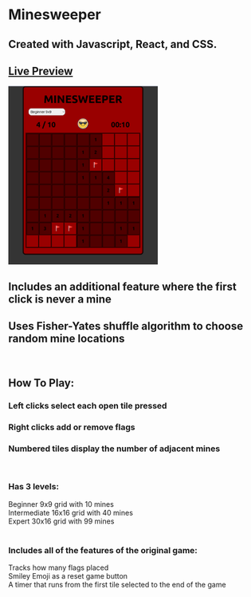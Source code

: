 # Minesweeper

## Created with Javascript, React, and CSS.

## <a href ='https://lisa-fink.github.io/minesweeper/'> Live Preview </a>

<img src="minesweeper-screenshot.png" width="300">

## Includes an additional feature where the first click is never a mine

## Uses Fisher-Yates shuffle algorithm to choose random mine locations

<br>

## How To Play:

### Left clicks select each open tile pressed

### Right clicks add or remove flags

### Numbered tiles display the number of adjacent mines

<br>

### Has 3 levels:

Beginner 9x9 grid with 10 mines<br>
Intermediate 16x16 grid with 40 mines<br>
Expert 30x16 grid with 99 mines<br>
<br>

### Includes all of the features of the original game:

Tracks how many flags placed<br>
Smiley Emoji as a reset game button <br>
A timer that runs from the first tile selected to the end of the game<br>
